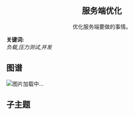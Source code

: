 <h2 align="center">服务端优化</h2>
<p align="center">优化服务端要做的事情。</p>

**关键词:**<br/> 
*负载,压力测试,并发*

## 图谱
![图片加载中...](https://github.com/gonglei007/GameDevMind/blob/main/exports/4.2.3.服务端优化.png?raw=true)

## 子主题
